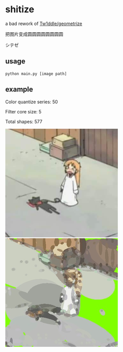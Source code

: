 # shitize

a bad rework of [Tw1ddle/geometrize](https://github.com/Tw1ddle/geometrize)

把图片变成圆圆圆圆圆圆圆圆

シテゼ

## usage
```
python main.py [image path]
```

## example

Color quantize series: 50

Filter core size: 5

Total shapes: 577

![input](assets/input.png)
![output](assets/output.jpg)
